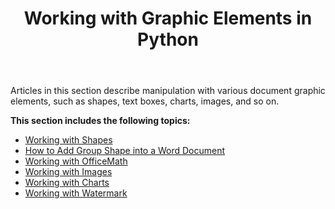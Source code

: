 ﻿---
title: Working with Graphic Elements in Python
articleTitle: Working with Graphic Elements
linktitle: Working with Graphic Elements
description: "Work with different graphic objects such as images, shapes, watermarks, and others in a document using Python."
type: docs
weight: 150
url: /python-net/working-with-graphic-elements/
aliases: [/python/working-with-graphic-elements/]
---

Articles in this section describe manipulation with various document graphic elements, such as shapes, text boxes, charts, images, and so on. 

**This section includes the following topics:**
- [Working with Shapes](/words/python-net/working-with-shapes/)
- [How to Add Group Shape into a Word Document](/words/python-net/how-to-add-group-shape-into-a-word-document/)
- [Working with OfficeMath](/words/python-net/working-with-officemath/)
- [Working with Images](/words/python-net/working-with-images/)
- [Working with Charts](/words/python-net/working-with-charts/)
- [Working with Watermark](/words/python-net/working-with-watermark/)